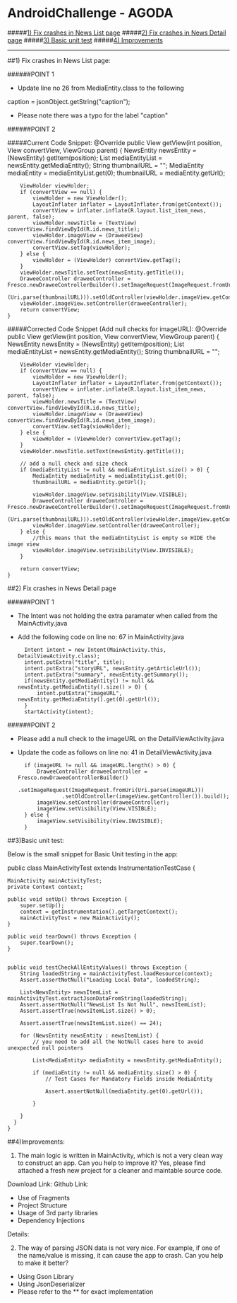 # AndroidChallenge - AGODA
#####[1) Fix crashes in News List page](https://github.com/AabidMulani/android_AndroidChallenge_AGODA#1-fix-crashes-in-news-list-page-1)
#####[2) Fix crashes in News Detail page](https://github.com/AabidMulani/android_AndroidChallenge_AGODA#2-fix-crashes-in-news-detail-page-1)
#####[3) Basic unit test](https://github.com/AabidMulani/android_AndroidChallenge_AGODA#3basic-unit-test)
#####[4) Improvements](https://github.com/AabidMulani/android_AndroidChallenge_AGODA#4improvements)

-------

##1) Fix crashes in News List page:


######POINT 1

- Update line no 26 from MediaEntity.class to the following

caption = jsonObject.getString("caption");

- Please note there was a typo for the label "caption"

######POINT 2

#####Current Code Snippet:
	@Override
    public View getView(int position, View convertView, ViewGroup parent) {
        NewsEntity newsEntity = (NewsEntity) getItem(position);
        List<MediaEntity> mediaEntityList = newsEntity.getMediaEntity();
        String thumbnailURL = "";
        MediaEntity mediaEntity = mediaEntityList.get(0);
        thumbnailURL = mediaEntity.getUrl();

        ViewHolder viewHolder;
        if (convertView == null) {
            viewHolder = new ViewHolder();
            LayoutInflater inflater = LayoutInflater.from(getContext());
            convertView = inflater.inflate(R.layout.list_item_news, parent, false);
            viewHolder.newsTitle = (TextView) convertView.findViewById(R.id.news_title);
            viewHolder.imageView = (DraweeView) convertView.findViewById(R.id.news_item_image);
            convertView.setTag(viewHolder);
        } else {
            viewHolder = (ViewHolder) convertView.getTag();
        }
        viewHolder.newsTitle.setText(newsEntity.getTitle());
        DraweeController draweeController = Fresco.newDraweeControllerBuilder().setImageRequest(ImageRequest.fromUri
                (Uri.parse(thumbnailURL))).setOldController(viewHolder.imageView.getController()).build();
        viewHolder.imageView.setController(draweeController);
        return convertView;
    }

#####Corrected Code Snippet (Add null checks for imageURL):
    @Override
    public View getView(int position, View convertView, ViewGroup parent) {
        NewsEntity newsEntity = (NewsEntity) getItem(position);
        List<MediaEntity> mediaEntityList = newsEntity.getMediaEntity();
        String thumbnailURL = "";

        ViewHolder viewHolder;
        if (convertView == null) {
            viewHolder = new ViewHolder();
            LayoutInflater inflater = LayoutInflater.from(getContext());
            convertView = inflater.inflate(R.layout.list_item_news, parent, false);
            viewHolder.newsTitle = (TextView) convertView.findViewById(R.id.news_title);
            viewHolder.imageView = (DraweeView) convertView.findViewById(R.id.news_item_image);
            convertView.setTag(viewHolder);
        } else {
            viewHolder = (ViewHolder) convertView.getTag();
        }
        viewHolder.newsTitle.setText(newsEntity.getTitle());

        // add a null check and size check
        if (mediaEntityList != null && mediaEntityList.size() > 0) {
            MediaEntity mediaEntity = mediaEntityList.get(0);
            thumbnailURL = mediaEntity.getUrl();

            viewHolder.imageView.setVisibility(View.VISIBLE);
            DraweeController draweeController = Fresco.newDraweeControllerBuilder().setImageRequest(ImageRequest.fromUri
                    (Uri.parse(thumbnailURL))).setOldController(viewHolder.imageView.getController()).build();
            viewHolder.imageView.setController(draweeController);
        } else {
            //this means that the mediaEntityList is empty so HIDE the image view
            viewHolder.imageView.setVisibility(View.INVISIBLE);
        }

        return convertView;
    }


##2) Fix crashes in News Detail page

######POINT 1

- The Intent was not holding the extra paramater when called from the MainActivity.java

- Add the following code on line no: 67 in MainActivity.java


		Intent intent = new Intent(MainActivity.this, DetailViewActivity.class);
        intent.putExtra("title", title);
        intent.putExtra("storyURL", newsEntity.getArticleUrl());
        intent.putExtra("summary", newsEntity.getSummary());
        if(newsEntity.getMediaEntity() != null && newsEntity.getMediaEntity().size() > 0) {
            intent.putExtra("imageURL", newsEntity.getMediaEntity().get(0).getUrl());
        }
        startActivity(intent);


######POINT 2
- Please add a null check to the imageURL on the DetailViewActivity.java
- Update the code as follows on line no: 41 in DetailViewActivity.java

        if (imageURL != null && imageURL.length() > 0) {
            DraweeController draweeController = Fresco.newDraweeControllerBuilder()
                    .setImageRequest(ImageRequest.fromUri(Uri.parse(imageURL)))
                    .setOldController(imageView.getController()).build();
            imageView.setController(draweeController);
            imageView.setVisibility(View.VISIBLE);
        } else {
            imageView.setVisibility(View.INVISIBLE);
        }


##3)Basic unit test:

Below is the small snippet for Basic Unit testing in the app:

public class MainActivityTest extends InstrumentationTestCase {

    MainActivity mainActivityTest;
    private Context context;

    public void setUp() throws Exception {
        super.setUp();
        context = getInstrumentation().getTargetContext();
        mainActivityTest = new MainActivity();
    }

    public void tearDown() throws Exception {
        super.tearDown();
    }


    public void testCheckAllEntityValues() throws Exception {
        String loadedString = mainActivityTest.loadResource(context);
        Assert.assertNotNull("Loading Local Data", loadedString);

        List<NewsEntity> newsItemList = mainActivityTest.extractJsonDataFromString(loadedString);
        Assert.assertNotNull("NewsList Is Not Null", newsItemList);
        Assert.assertTrue(newsItemList.size() > 0);

        Assert.assertTrue(newsItemList.size() == 24);

        for (NewsEntity newsEntity : newsItemList) {
            // you need to add all the NotNull cases here to avoid unexpected null pointers

            List<MediaEntity> mediaEntity = newsEntity.getMediaEntity();

            if (mediaEntity != null && mediaEntity.size() > 0) {
                // Test Cases for Mandatory Fields inside MediaEntity

                Assert.assertNotNull(mediaEntity.get(0).getUrl());

            }

        }
      }
    }


##4)Improvements:

1) The main logic is written in MainActivity, which is not a very clean way to construct an app. Can you help to improve it?
Yes, please find attached a fresh new project for a cleaner and maintable source code.

Download Link: 
Github Link:

- Use of Fragments
- Project Structure
- Usage of 3rd party libraries
- Dependency Injections


Details:




2) The way of parsing JSON data is not very nice. For example, if one of the name/value is missing, it can cause the app to crash. Can you help to make it better?

- Using Gson Library
- Using JsonDeserializer
- Please refer to the ** for exact implementation

